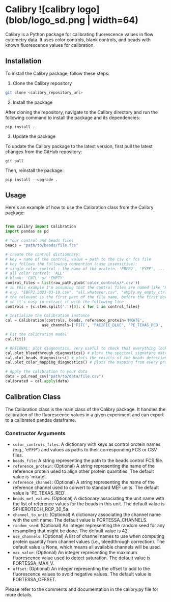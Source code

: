 # Calibry ![calibry logo](blob/logo_sd.png | width=64)

Calibry is a Python package for calibrating fluorescence values in flow cytometry data. 
It uses color controls, blank controls, and beads with known fluorescence values for calibration.

## Installation

To install the Calibry package, follow these steps:

1. Clone the Calibry repository

```bash
git clone <calibry_repository_url>
```

2. Install the package

After cloning the repository, navigate to the Calibry directory and
run the following command to install the package and its dependencies:
```
pip install .
```

3. Update the package

To update the Calibry package to the latest version, first pull the latest changes from the GitHub repository:

```
git pull
```

Then, reinstall the package:

```
pip install --upgrade .
```

## Usage

Here's an example of how to use the Calibration class from the Calibry package:

```python

from calibry import Calibration
import pandas as pd

# Your control and beads files
beads = "path/to/beads/file.fcs"

# create the control dictionnary:
# key = name of the control, value = path to the csv or fcs file
# key follows the following convention (case insensitive):
# single color control : the name of the protein. 'EBFP2', 'EYFP', ...
# all color control: 'ALL'
# blank: 'CNTL' or 'EMPTY'
control_files = list(raw_path.glob('color_controls/*.csv'))
# in this example I'm assuming that the control files are named like "KEY.blablabla.csv"
# e.g. "EBFP2.2023-03-10.csv", "all.whatever.csv", "eMpTy.my_empty_ctrl.csv"
# the relevant is the first part of the file name, before the first dot
# so it's easy to extract it with the following line
controls = {c.stem.split('.')[0]: c for c in control_files}

# Initialize the Calibration instance
cal = Calibration(controls, beads, reference_protein='MKATE', 
				use_channels=['FITC', 'PACIFIC_BLUE', 'PE_TEXAS_RED', 'APC_ALEXA_700'])

# Fit the calibration model
cal.fit()

# OPTIONAL: plot diagnostics, very useful to check that everything looks right
cal.plot_bleedthrough_diagnostics() # plots the spectral signature matrix
cal.plot_beads_diagnostics() # plots the results of the beads detection, assignment and calibration steps
cal.plot_color_mapping_diagnostics() # plots the mapping from every protein to the reference one

# Apply the calibration to your data
data = pd.read_csv("path/to/data/file.csv")
calibrated = cal.apply(data)
```

## Calibration Class

The Calibration class is the main class of the Calibry package. It handles the calibration of the fluorescence values in a given experiment and can export to a calibrated pandas dataframe.

### Constructor Arguments
- `color_controls_files`: A dictionary with keys as control protein names (e.g., 'eYFP') and values as paths to their corresponding FCS or CSV files.
- `beads_file`: A string representing the path to the beads control FCS file.
- `reference_protein`: (Optional) A string representing the name of the reference protein used to align other protein quantities. The default value is 'mkate'.
- `reference_channel`: (Optional) A string representing the name of the reference channel used to convert to standard MEF units. The default value is 'PE_TEXAS_RED'.
- `beads_mef_values`: (Optional) A dictionary associating the unit name with the list of reference values for the beads in this unit. The default value is SPHEROTECH_RCP_30_5a.
- `channel_to_unit`: (Optional) A dictionary associating the channel name with the unit name. The default value is FORTESSA_CHANNELS.
- `random_seed`: (Optional) An integer representing the random seed for any resampling that might be done. The default value is 42.
- `use_channels`: (Optional) A list of channel names to use when computing protein quantity from channel values (i.e., bleedthrough correction). The default value is None, which means all available channels will be used.
- `max_value`: (Optional) An integer representing the maximum fluorescence value used to detect saturation. The default value is FORTESSA_MAX_V.
- `offset`: (Optional) An integer representing the offset to add to the fluorescence values to avoid negative values. The default value is FORTESSA_OFFSET.


Please refer to the comments and documentation in the calibry.py file for more details.
